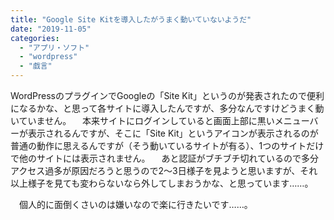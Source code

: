 ```yaml
---
title: "Google Site Kitを導入したがうまく動いていないようだ"
date: "2019-11-05"
categories: 
  - "アプリ・ソフト"
  - "wordpress"
  - "戯言"
---
```


WordPressのプラグインでGoogleの「Site Kit」というのが発表されたので便利になるかな、と思って各サイトに導入したんですが、多分なんですけどうまく動いていません。 　本来サイトにログインしていると画面上部に黒いメニューバーが表示されるんですが、そこに「Site Kit」というアイコンが表示されるのが普通の動作に思えるんですが（そう動いているサイトが有る）、1つのサイトだけで他のサイトには表示されません。 　あと認証がブチブチ切れているので多分アクセス過多が原因だろうと思うので2〜3日様子を見ようと思いますが、それ以上様子を見ても変わらないなら外してしまおうかな、と思っています……。

　個人的に面倒くさいのは嫌いなので楽に行きたいです……。
